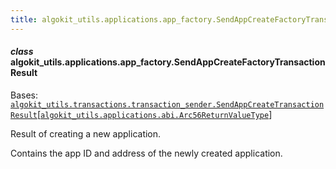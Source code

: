 ```yaml
---
title: algokit_utils.applications.app_factory.SendAppCreateFactoryTransactionResult
---
```


#### _class_ algokit_utils.applications.app_factory.SendAppCreateFactoryTransactionResult

Bases: [`algokit_utils.transactions.transaction_sender.SendAppCreateTransactionResult`](/reference/algokit-utils-py/api/transactions/transaction_sender/sendappcreatetransactionresult/#algokit_utils.transactions.transaction_sender.SendAppCreateTransactionResult)[[`algokit_utils.applications.abi.Arc56ReturnValueType`](#algokit_utils.applications.abi.Arc56ReturnValueType)]

Result of creating a new application.

Contains the app ID and address of the newly created application.
